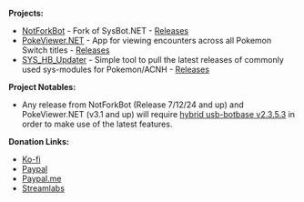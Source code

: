 **Projects:**
- [NotForkBot](https://github.com/zyro670/NotForkBot.NET) - Fork of SysBot.NET - [Releases](https://dev.azure.com/zyrocodez/Project%20Zyro/_build?definitionId=2)
- [PokeViewer.NET](https://github.com/zyro670/PokeViewer.NET) - App for viewing encounters across all Pokemon Switch titles - [Releases](https://github.com/zyro670/PokeViewer.NET/releases)
- [SYS_HB_Updater](https://github.com/zyro670/SYS_HB_Updater) - Simple tool to pull the latest releases of commonly used sys-modules for Pokemon/ACNH - [Releases](https://github.com/zyro670/SYS_HB_Updater/releases)



**Project Notables:**
- Any release from NotForkBot (Release 7/12/24 and up) and PokeViewer.NET (v3.1 and up) will require [hybrid usb-botbase v2.3.5.3](https://github.com/zyro670/usb-botbase/releases/tag/2.3.5.3) in order to make use of the latest features.




**Donation Links:**
- [Ko-fi](https://ko-fi.com/zyro670)
- [Paypal](https://www.paypal.com/donate/?hosted_button_id=XE88GJ3EJ29HE)
- [Paypal.me](https://www.paypal.com/donate/?hosted_button_id=XE88GJ3EJ29HE)
- [Streamlabs](https://streamlabs.com/zyro670/tip)

